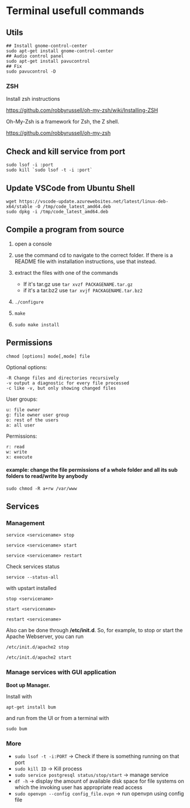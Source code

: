 # Terminal usefull commands


## Utils

```shell
## Install gnome-control-center
sudo apt-get install gnome-control-center
## Audio control panel
sudo apt-get install pavucontrol
## Fix
sudo pavucontrol -D
```

### ZSH
Install zsh instructions

https://github.com/robbyrussell/oh-my-zsh/wiki/Installing-ZSH

Oh-My-Zsh is a framework for Zsh, the Z shell.

https://github.com/robbyrussell/oh-my-zsh

## Check and kill service from port

```shell
sudo lsof -i :port
sudo kill `sudo lsof -t -i :port`
```

## Update VSCode from Ubuntu Shell

```shell
wget https://vscode-update.azurewebsites.net/latest/linux-deb-x64/stable -O /tmp/code_latest_amd64.deb
sudo dpkg -i /tmp/code_latest_amd64.deb
```

## Compile a program from source

1. open a console
2. use the command cd to navigate to the correct folder. If there is a README file with installation instructions, use that instead.
3. extract the files with one of the commands

   * If it's tar.gz use `tar xvzf PACKAGENAME.tar.gz`
   * if it's a tar.bz2 use `tar xvjf PACKAGENAME.tar.bz2`

4. `./configure`

5. `make`
6. `sudo make install`

## Permissions

`chmod [options] mode[,mode] file`

Optional options:

    -R Change files and directories recursively
    -v output a diagnostic for every file processed
    -c like -v, but only showing changed files

User groups:

    u: file owner
    g: file owner user group
    o: rest of the users
    a: all user

Permissions:

    r: read
    w: write
    x: execute

#### example: change the file permissions of a whole folder and all its sub folders to read/write by anybody

```
sudo chmod -R a+rw /var/www
```

## Services

### Management

```
service <servicename> stop

service <servicename> start

service <servicename> restart
```

Check services status

```shell
service --status-all
```

with upstart installed

```shell
stop <servicename>

start <servicename>

restart <servicename>
```

Also can be done through **/etc/init.d**. So, for example, to stop or start the Apache Webserver, you can run

```shell
/etc/init.d/apache2 stop

/etc/init.d/apache2 start
```

### Manage services with GUI application

**Boot up Manager.**

Install with

```shell
apt-get install bum
```

and run from the UI or from a terminal with

```
sudo bum
```

### More

- `sudo lsof -t -i:PORT` -> Check if there is something running on that port
- `sudo kill ID` -> Kill process
- `sudo service postgresql status/stop/start` -> manage service
- `df -h` -> display the amount of available disk space for file systems on which the invoking user has appropriate read access
- `sudo openvpn --config config_file.ovpn` -> run openvpn using config file
